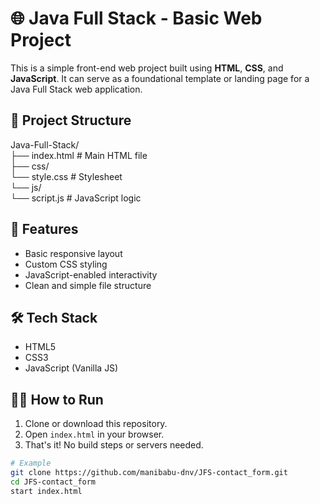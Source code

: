 # 🌐 Java Full Stack - Basic Web Project

This is a simple front-end web project built using **HTML**, **CSS**, and **JavaScript**. 
It can serve as a foundational template or landing page for a Java Full Stack web application.

## 📁 Project Structure
Java-Full-Stack/<br>
├── index.html # Main HTML file<br>
├── css/<br>
 └── style.css # Stylesheet<br>
└── js/<br>
└── script.js # JavaScript logic

## 🚀 Features

- Basic responsive layout
- Custom CSS styling
- JavaScript-enabled interactivity
- Clean and simple file structure

## 🛠️ Tech Stack

- HTML5
- CSS3
- JavaScript (Vanilla JS)

## 🧑‍💻 How to Run

1. Clone or download this repository.
2. Open `index.html` in your browser.
3. That's it! No build steps or servers needed.

```bash
# Example
git clone https://github.com/manibabu-dnv/JFS-contact_form.git
cd JFS-contact_form
start index.html
